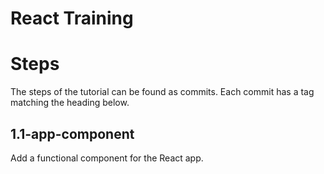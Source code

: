 # React Training

Steps
=====

The steps of the tutorial can be found as commits. Each commit has a tag matching the heading below. 

1.1-app-component
-------------

Add a functional component for the React app. 
